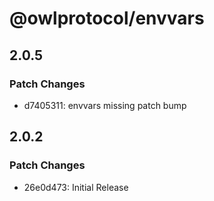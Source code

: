 # @owlprotocol/envvars

## 2.0.5

### Patch Changes

- d7405311: envvars missing patch bump

## 2.0.2

### Patch Changes

- 26e0d473: Initial Release
